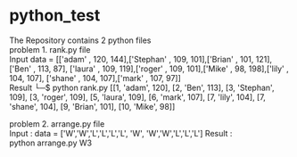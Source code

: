 # python_test

The Repository contains 2 python files                                                                                                                      
problem 1. rank.py file    
Input                                                                                                                                                         data = [['adam' , 120, 144],['Stephan' , 109, 101],['Brian' , 101, 121],['Ben' , 113, 87],
    ['laura' , 109, 119],['roger' , 109, 101],['Mike' , 98, 198],['lily' , 104, 107],
    ['shane' , 104, 107],['mark' , 107, 97]]                                                                                                                
    Result                                                                                                                                                      └─$ python rank.py
[[1, 'adam', 120], [2, 'Ben', 113], [3, 'Stephan', 109], [3, 'roger', 109], [5, 'laura', 109], [6, 'mark', 107], [7, 'lily', 104], [7, 'shane', 104], [9, 'Brian', 101], [10, 'Mike', 98]]                                                                                                                            

problem 2. arrange.py file                                                                                                                                  
  Input : data = ['W','W','L','L','L','L', 'W', 'W','W','L','L','L']                                                                                                                                                                                                                                                                                                                                                                                                                                                                                                                                                                                Result :                                                                                                                                                   
  python arrange.py
W3
  
